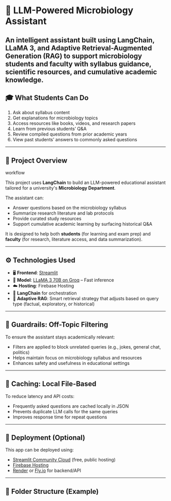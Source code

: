 # 🧬 LLM-Powered Microbiology Assistant

An intelligent assistant built using LangChain, LLaMA 3, and Adaptive Retrieval-Augmented Generation (RAG) to support microbiology students and faculty with syllabus guidance, scientific resources, and cumulative academic knowledge.
---

## 🎓 What Students Can Do

1. Ask about syllabus content  
2. Get explanations for microbiology topics  
3. Access resources like books, videos, and research papers  
4. Learn from previous students’ Q&A  
5. Review compiled questions from prior academic years  
6. View past students’ answers to commonly asked questions  

---

## 🧾 Project Overview


workflow 



This project uses **LangChain** to build an LLM-powered educational assistant tailored for a university's **Microbiology Department**.

The assistant can:

- Answer questions based on the microbiology syllabus  
- Summarize research literature and lab protocols  
- Provide curated study resources  
- Support cumulative academic learning by surfacing historical Q&A  

It is designed to help both **students** (for learning and exam prep) and **faculty** (for research, literature access, and data summarization).

---

## ⚙️ Technologies Used

- 🖥️ **Frontend**: [Streamlit](https://streamlit.io/)  
- 🧠 **Model**: [LLaMA 3 70B on Groq](https://groq.com/) – Fast inference  
- ☁️ **Hosting**: Firebase Hosting  
- 🔗 **LangChain** for orchestration
- 🧠 **Adaptive RAG**: Smart retrieval strategy that adjusts based on query type (factual, exploratory, or historical)


---

## 🔐 Guardrails: Off-Topic Filtering

To ensure the assistant stays academically relevant:

- Filters are applied to block unrelated queries (e.g., jokes, general chat, politics)  
- Helps maintain focus on microbiology syllabus and resources  
- Enhances safety and usefulness in educational settings  

---

## 💾 Caching: Local File-Based

To reduce latency and API costs:

- Frequently asked questions are cached locally in JSON  
- Prevents duplicate LLM calls for the same queries  
- Improves response time for repeat questions  

---

## 🚀 Deployment (Optional)

This app can be deployed using:

- [Streamlit Community Cloud](https://streamlit.io/cloud) (free, public hosting)  
- [Firebase Hosting](https://firebase.google.com/products/hosting)  
- [Render](https://render.com/) or [Fly.io](https://fly.io/) for backend/API

---

## 📂 Folder Structure (Example)

